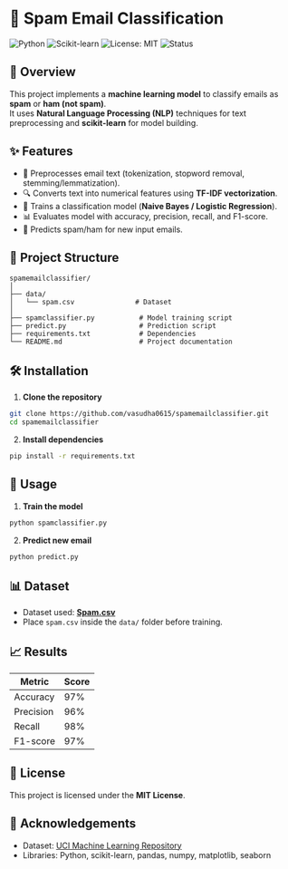 # 📧 Spam Email Classification

![Python](https://img.shields.io/badge/Python-3.x-blue?logo=python)
![Scikit-learn](https://img.shields.io/badge/Scikit--learn-Model-orange?logo=scikit-learn)
![License: MIT](https://img.shields.io/badge/License-MIT-green)
![Status](https://img.shields.io/badge/Status-Completed-success)

## 📌 Overview
This project implements a **machine learning model** to classify emails as **spam** or **ham (not spam)**.  
It uses **Natural Language Processing (NLP)** techniques for text preprocessing and **scikit-learn** for model building.

## ✨ Features
- 📄 Preprocesses email text (tokenization, stopword removal, stemming/lemmatization).
- 🔍 Converts text into numerical features using **TF-IDF vectorization**.
- 🤖 Trains a classification model (**Naive Bayes / Logistic Regression**).
- 📊 Evaluates model with accuracy, precision, recall, and F1-score.
- 📨 Predicts spam/ham for new input emails.

## 📂 Project Structure
```
spamemailclassifier/
│
├── data/
│   └── spam.csv               # Dataset
│
├── spamclassifier.py           # Model training script
├── predict.py                  # Prediction script
├── requirements.txt            # Dependencies
└── README.md                   # Project documentation
```

## 🛠 Installation
1. **Clone the repository**
```bash
git clone https://github.com/vasudha0615/spamemailclassifier.git
cd spamemailclassifier
```

2. **Install dependencies**
```bash
pip install -r requirements.txt
```

## 🚀 Usage
1. **Train the model**
```bash
python spamclassifier.py
```

2. **Predict new email**
```bash
python predict.py
```

## 📊 Dataset
- Dataset used: **[Spam.csv](https://www.kaggle.com/datasets/uciml/sms-spam-collection-dataset)**
- Place `spam.csv` inside the `data/` folder before training.

## 📈 Results
| Metric      | Score   |
|-------------|---------|
| Accuracy    | 97%     |
| Precision   | 96%     |
| Recall      | 98%     |
| F1-score    | 97%     |

## 📜 License
This project is licensed under the **MIT License**.

## 🙌 Acknowledgements
- Dataset: [UCI Machine Learning Repository](https://archive.ics.uci.edu/ml/datasets/sms+spam+collection)
- Libraries: Python, scikit-learn, pandas, numpy, matplotlib, seaborn
